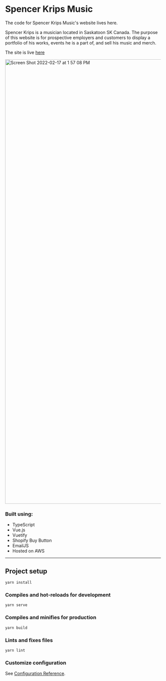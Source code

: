 # Spencer Krips Music
The code for Spencer Krips Music's website lives here. 

Spencer Krips is a musician located in Saskatoon SK Canada. The purpose of this website is for prospective employers and customers to display a portfolio of his works, events he is a part of, and sell his music and merch.

The site is live [here](https://spencerkripsmusic.com)

<img width="1440" alt="Screen Shot 2022-02-17 at 1 57 08 PM" src="https://user-images.githubusercontent.com/47197911/154560896-54c5d8f2-3e6d-4e92-84e2-5f9a5cb8f1ec.png">

### Built using:
 - TypeScript
 - Vue.js
 - Vuetify
 - Shopify Buy Button
 - EmailJS
 - Hosted on AWS

<hr/>

## Project setup
```
yarn install
```

### Compiles and hot-reloads for development
```
yarn serve
```

### Compiles and minifies for production
```
yarn build
```

### Lints and fixes files
```
yarn lint
```

### Customize configuration
See [Configuration Reference](https://cli.vuejs.org/config/).
